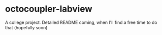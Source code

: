 # octocoupler-labview

A college project. Detailed README coming, when I'll find a free time to do that (hopefully soon)
